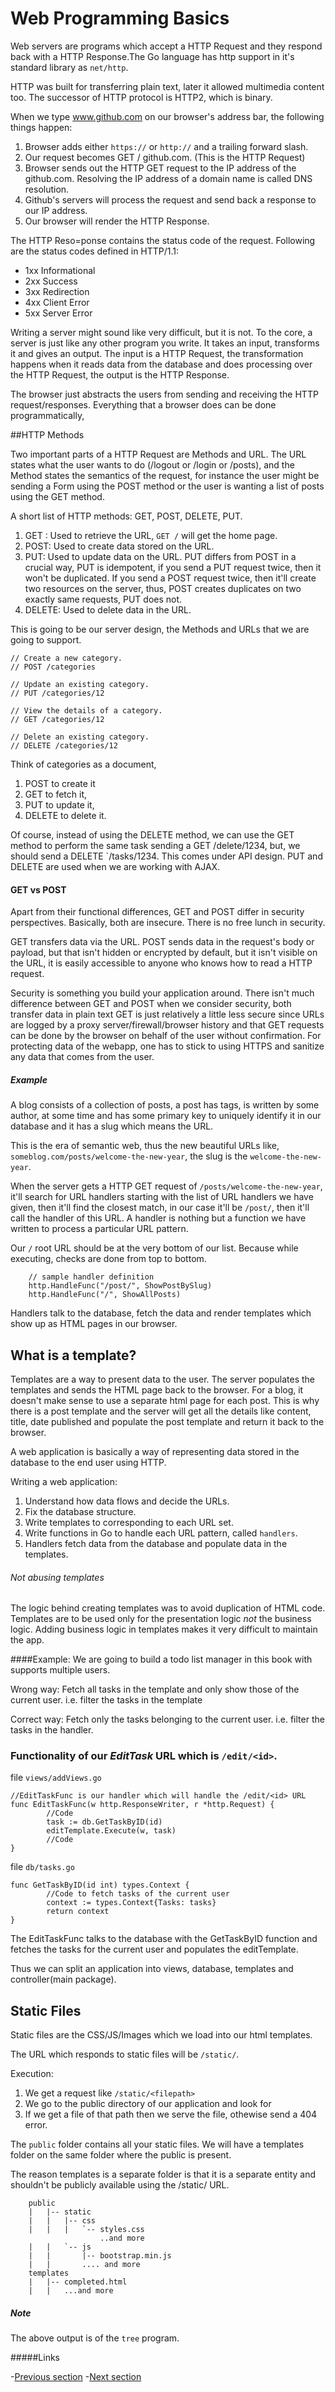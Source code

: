 # Web Programming Basics

Web servers are programs which accept a HTTP Request and they respond back with a HTTP Response.The Go language has http support in it's standard library as `net/http`.

HTTP was built for transferring plain text, later it allowed multimedia content too. The successor of HTTP protocol is HTTP2, which is binary.

When we type www.github.com on our browser's address bar, the following things happen:

1. Browser adds either `https://` or `http://` and a trailing forward slash.
2. Our request becomes GET / github.com. (This is the HTTP Request)
3. Browser sends out the HTTP GET request to the IP address of the github.com. Resolving the IP address of a domain name is called DNS resolution.
4. Github's servers will process the request and send back a response to our IP address.
5. Our browser will render the HTTP Response.

The HTTP Reso=ponse contains the status code of the request. Following are the status codes defined in HTTP/1.1:

- 1xx Informational
- 2xx Success
- 3xx Redirection
- 4xx Client Error
- 5xx Server Error

Writing a server might sound like very difficult, but it is not. To the core, a server is just like any other program you write. It takes an input, transforms it and gives an output. The input is a HTTP Request, the transformation happens when it reads data from the database and does processing over the HTTP Request, the output is the HTTP Response.

The browser just abstracts the users from sending and receiving the HTTP request/responses. Everything that a browser does can be done programmatically,

##HTTP Methods

Two important parts of a HTTP Request are Methods and URL. The URL states what the user wants to do (/logout or /login or /posts), and the Method states the semantics of the request, for instance the user might be sending a Form using the POST method or the user is wanting a list of posts using the GET method.

A short list of HTTP methods: GET, POST, DELETE, PUT.

1. GET :   Used to retrieve the URL, `GET /` will get the home page.
1. POST:   Used to create data stored on the URL.
1. PUT:    Used to update data on the URL. PUT differs from POST in a crucial way, PUT is idempotent, if you send a PUT request twice, then it won't be duplicated. If you send a POST request twice, then it'll create two resources on the server, thus, POST creates duplicates on two exactly same requests, PUT does not.
1. DELETE: Used to delete data in the URL.

This is going to be our server design, the Methods and URLs that we are going to support.

    // Create a new category.
    // POST /categories

    // Update an existing category.
    // PUT /categories/12

    // View the details of a category.
    // GET /categories/12   

    // Delete an existing category.
    // DELETE /categories/12

Think of categories as a document, 

1. POST to create it
1. GET to fetch it, 
1. PUT to update it, 
1. DELETE to delete it. 

Of course, instead of using the DELETE method, we can use the GET method to perform the same task sending a GET /delete/1234, but, we should send a DELETE `/tasks/1234. This comes under API design. PUT and DELETE are used when we are working with AJAX.

#### GET vs POST

Apart from their functional differences, GET and POST differ in security perspectives. Basically, both are insecure. There is no free lunch in security.

GET transfers data via the URL. POST sends data in the request's body or payload, but that isn't hidden or encrypted by default, but it isn't visible on the URL, it is easily accessible to anyone who knows how to read a HTTP request.

Security is something you build your application around. There isn't much difference between GET and POST when we consider security, both transfer data in plain text GET is just relatively a little less secure since URLs are logged by a proxy server/firewall/browser history and that GET requests can be done by the browser on behalf of the user without confirmation. For protecting data of the webapp, one has to stick to using HTTPS and sanitize any data that comes from the user.

##### Example

A blog consists of a collection of posts, a post has tags, is written by some author, at some time and has some primary key
to uniquely identify it in our database and it has a slug which means the URL.

This is the era of semantic web, thus the new beautiful URLs like, `someblog.com/posts/welcome-the-new-year`,
the slug is the `welcome-the-new-year`.

When the server gets a HTTP GET request of `/posts/welcome-the-new-year`, it'll search for URL handlers starting with the list of URL
handlers we have given, then it'll find the closest match, in our case it'll be `/post/`, then it'll call the handler of this URL. A handler is nothing but a function we have written to process a particular URL pattern.

Our `/` root URL should be at the very bottom of our list. Because while executing, checks are done from top to bottom.

        // sample handler definition
        http.HandleFunc("/post/", ShowPostBySlug)
        http.HandleFunc("/", ShowAllPosts)

Handlers talk to the database, fetch the data and render templates which show up as HTML pages in our browser.

## What is a template?

Templates are a way to present data to the user. The server populates the templates and sends the HTML page back to the browser. For a blog, it doesn't make sense to use a separate html page for each post. This is why there is a post template and the server will get all the details like content, title, date published and populate the post template and return it back to the browser.

A web application is basically a way of representing data stored in the database to the end user using HTTP.

Writing a web application:

1. Understand how data flows and decide the URLs.
1. Fix the database structure.
1. Write templates to corresponding to each URL set.
1. Write functions in Go to handle each URL pattern, called `handlers`.
1. Handlers fetch data from the database and populate data in the templates.

###### Not abusing templates
The logic behind creating templates was to avoid duplication of HTML code. Templates are to be used only for the presentation logic *not* the business logic. Adding business logic in templates makes it very difficult to maintain the app. 

####Example:
We are going to build a todo list manager in this book with supports multiple users.

Wrong way: Fetch all tasks in the template and only show those of the current user. i.e. filter the tasks in the template

Correct way: Fetch only the tasks belonging to the current user. i.e. filter the tasks in the handler.

### Functionality of our *EditTask* URL which is `/edit/<id>`.

file `views/addViews.go`

```golang
//EditTaskFunc is our handler which will handle the /edit/<id> URL
func EditTaskFunc(w http.ResponseWriter, r *http.Request) {
        //Code
        task := db.GetTaskByID(id)
        editTemplate.Execute(w, task)
        //Code
}
```

file `db/tasks.go`

```golang
func GetTaskByID(id int) types.Context {
        //Code to fetch tasks of the current user
        context := types.Context{Tasks: tasks}
        return context
}
```

The EditTaskFunc talks to the database with the GetTaskByID function and fetches the tasks for the current user and populates the editTemplate.

Thus we can split an application into views, database, templates and controller(main package).

## Static Files
Static files are the CSS/JS/Images which we load into our html templates.

The URL which responds to static files will be `/static/`.

Execution:

1. We get a request like `/static/<filepath>`
2. We go to the public directory of our application and look for <filepath>
3. If we get a file of that path then we serve the file, othewise send a 404 error.

The `public` folder contains all your static files. We will have a templates folder on the same folder where the public is present.

The reason templates is a separate folder is that it is a separate entity and shouldn't be publicly available using the /static/ URL.

        public
        |   |-- static
        |   |   |-- css
        |   |   |   `-- styles.css
                        ..and more
        |   |   `-- js
        |   |       |-- bootstrap.min.js
        |   |       .... and more
        templates
        |   |-- completed.html
        |   |   ...and more        

##### Note 
The above output is of the `tree` program.

#####Links

-[Previous section](1.0generalTalk.md)
-[Next section](2.0implementationBasics.md)
